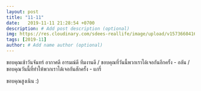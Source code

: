 ```yaml
---
layout: post
title: "11-11"
date:   2019-11-11 21:28:54 +0700
description: # Add post description (optional)
img: https://res.cloudinary.com/sdees-reallife/image/upload/v1573660416/Screenshot_20191111_075538.png # Add image post (optional)
tags: [2019-11]
author: # Add name author (optional)
---
```

ขอบคุณเช้าวันจันทร์ อากาศดี อารมณ์ดี ทีมงานดี / ขอบคุณที่วันนี้พวกเราได้เจอกันอีกครั้ง - อลัน / ขอบคุณวันนี้ที่ทำให้พวกเราได้เจอกันสักครั้ง - แกรี่

<i class="fa fa-child" style="color:plum"></i>

ขอบคุณสูงเนิน :)
